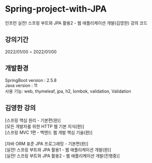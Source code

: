 # Spring-project-with-JPA
인프런 실전! 스프링 부트와 JPA 활용2 - 웹 애플리케이션 개발(김영한) 강의 코드

## 강의기간
2022/01/00 ~ 2022/01/00

## 개발환경
SpringBoot version : 2.5.8<br>
Java version : 11<br>
사용 기능: web, thymeleaf, jpa, h2, lombok, validation, Validation<br>

## 김영한 강의
[스프링 핵심 원리 - 기본편(완)]<br>
[모든 개발자를 위한 HTTP 웹 기본 지식(완)]<br>
[스프링 MVC 1편 - 백엔드 웹 개발 핵심 기술(완)]<br>
<br>
[자바 ORM 표준 JPA 프로그래밍 - 기본편(완)]<br>
[실전! 스프링 부트와 JPA 활용1 - 웹 애플리케이션 개발(완)]<br>
[실전! 스프링 부트와 JPA 활용2 - 웹 애플리케이션 개발(진행중)]<br>

